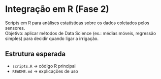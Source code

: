 # Integração em R (Fase 2)

Scripts em R para análises estatísticas sobre os dados coletados pelos sensores.  
Objetivo: aplicar métodos de Data Science (ex.: médias móveis, regressão simples) para decidir quando ligar a irrigação.

## Estrutura esperada
- `scripts.R` → código R principal
- `README.md` → explicações de uso
